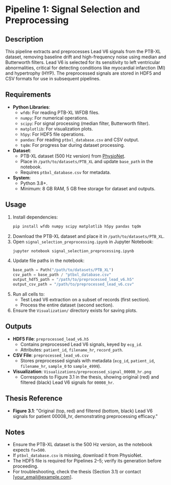 # Pipeline 1: Signal Selection and Preprocessing

## Description
This pipeline extracts and preprocesses Lead V6 signals from the PTB-XL dataset, removing baseline drift and high-frequency noise using median and Butterworth filters. Lead V6 is selected for its sensitivity to left ventricular abnormalities, critical for detecting conditions like myocardial infarction (MI) and hypertrophy (HYP). The preprocessed signals are stored in HDF5 and CSV formats for use in subsequent pipelines.

## Requirements
- **Python Libraries**:
  - `wfdb`: For reading PTB-XL WFDB files.
  - `numpy`: For numerical operations.
  - `scipy`: For signal processing (median filter, Butterworth filter).
  - `matplotlib`: For visualization plots.
  - `h5py`: For HDF5 file operations.
  - `pandas`: For reading `ptbxl_database.csv` and CSV output.
  - `tqdm`: For progress bar during dataset processing.
- **Dataset**:
  - PTB-XL dataset (500 Hz version) from [PhysioNet](https://physionet.org/content/ptb-xl/1.0.3/).
  - Place in `/path/to/datasets/PTB_XL` and update `base_path` in the notebook.
  - Requires `ptbxl_database.csv` for metadata.
- **System**:
  - Python 3.8+.
  - Minimum: 8 GB RAM, 5 GB free storage for dataset and outputs.

## Usage
1. Install dependencies:
   ```bash
   pip install wfdb numpy scipy matplotlib h5py pandas tqdm
   ```
2. Download the PTB-XL dataset and place it in `/path/to/datasets/PTB_XL`.
3. Open `signal_selection_preprocessing.ipynb` in Jupyter Notebook:
   ```bash
   jupyter notebook signal_selection_preprocessing.ipynb
   ```
4. Update file paths in the notebook:
   ```python
   base_path = Path("/path/to/datasets/PTB_XL")
   csv_path = base_path / "ptbxl_database.csv"
   output_hdf5_path = "/path/to/preprocessed_lead_v6.h5"
   output_csv_path = "/path/to/preprocessed_lead_v6.csv"
   ```
5. Run all cells to:
   - Test Lead V6 extraction on a subset of records (first section).
   - Process the entire dataset (second section).
6. Ensure the `Visualization/` directory exists for saving plots.

## Outputs
- **HDF5 File**: `preprocessed_lead_v6.h5`
  - Contains preprocessed Lead V6 signals, keyed by `ecg_id`.
  - Attributes: `patient_id`, `filename_hr`, `record_path`.
- **CSV File**: `preprocessed_lead_v6.csv`
  - Stores preprocessed signals with metadata (`ecg_id`, `patient_id`, `filename_hr`, `sample_0` to `sample_4999`).
- **Visualization**: `Visualizations/preprocessed_signal_00008_hr.png`
  - Corresponds to Figure 3.1 in the thesis, showing original (red) and filtered (black) Lead V6 signals for `00008_hr`.

## Thesis Reference
- **Figure 3.1**: "Original (top, red) and filtered (bottom, black) Lead V6 signals for patient 00008_hr, demonstrating preprocessing efficacy."

## Notes
- Ensure the PTB-XL dataset is the 500 Hz version, as the notebook expects `fs=500`.
- If `ptbxl_database.csv` is missing, download it from PhysioNet.
- The HDF5 file is required for Pipelines 2–5; verify its generation before proceeding.
- For troubleshooting, check the thesis (Section 3.1) or contact [your_email@example.com].
